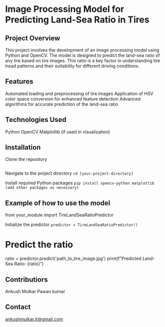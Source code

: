 # Image Processing Model for Predicting Land-Sea Ratio in Tires

## Project Overview
This project involves the development of an image processing model using Python and OpenCV. The model is designed to predict the land-sea ratio of any tire based on tire images. This ratio is a key factor in understanding tire tread patterns and their suitability for different driving conditions.

## Features
Automated loading and preprocessing of tire images
Application of HSV color space conversion for enhanced feature detection
Advanced algorithms for accurate prediction of the land-sea ratio

## Technologies Used
Python
OpenCV
Matplotlib (if used in visualization)

## Installation
 Clone the repository
```git clone [your-repository-url]
```

Navigate to the project directory
```cd [your-project-directory]```

Install required Python packages
```pip install opencv-python matplotlib (add other packages as necessary)```

## Example of how to use the model
from your_module import TireLandSeaRatioPredictor

 Initialize the predictor
```predictor = TireLandSeaRatioPredictor()```

# Predict the ratio
ratio = predictor.predict('path_to_tire_image.jpg')
print(f"Predicted Land-Sea Ratio: {ratio}")

## Contributiors
Ankush Mulkar
Pawan kumar

## Contact
ankushmulkar.it@gmail.com